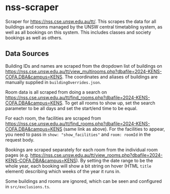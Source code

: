 # nss-scraper
Scraper for https://nss.cse.unsw.edu.au/tt/. This scrapes the data for all buildings and rooms managed by the UNSW central timetabling system, as well as all bookings on this system. This includes classes and society bookings as well as others.

## Data Sources

Building IDs and names are scraped from the dropdown list of buildings on https://nss.cse.unsw.edu.au/tt/view_multirooms.php?dbafile=2024-KENS-COFA.DBA&campus=KENS. The coordinates and aliases of buildings are manually supplied in `buildingOverrides.json`.

Room data is all scraped from doing a search on https://nss.cse.unsw.edu.au/tt/find_rooms.php?dbafile=2024-KENS-COFA.DBA&campus=KENS. To get all rooms to show up, set the search parameter to be all days and set the start/end time to be equal.

For each room, the facilities are scraped from https://nss.cse.unsw.edu.au/tt/find_rooms.php?dbafile=2024-KENS-COFA.DBA&campus=KENS (same link as above). For the facilities to appear, you need to pass in `show: "show_facilities"` and `room: roomId` in the request body.

Bookings are scraped separately for each room from the individual room pages (e.g. https://nss.cse.unsw.edu.au/tt/view_rooms.php?dbafile=2024-KENS-COFA.DBA&campus=KENS). By setting the date range to be the whole year, each booking will show a bit string on hover (HTML `title` element) describing which weeks of the year it runs in.

Some buildings and rooms are ignored, which can be seen and configured in `src/exclusions.ts`.